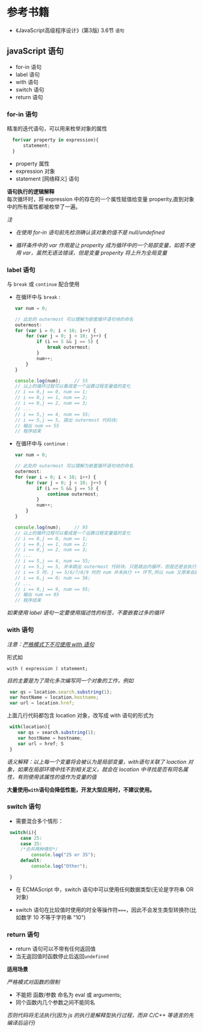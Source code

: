 
参考书籍
===
+ 《JavaScript高级程序设计》(第3版) 3.6节 `语句`

## javaScript 语句
   + for-in 语句
   + label 语句
   + with 语句
   + switch 语句
   + return 语句  


### for-in 语句  

  精准的迭代语句，可以用来枚举对象的属性   
  ```js  
    for(var property in expression){  
        statement;  
    }
  ```
+ property 属性  
+ expression 对象  
+ statement [网络释义] 语句  

**语句执行的逻辑解释**  
每次循环时，将 expression 中的存在的一个属性赋值给变量 properity,直到对象中的所有属性都被枚举了一遍。

*注*
+ *在使用 for-in 语句前先检测确认该对象的值不是 null/undefined*  

+ *循环条件中的 var 作用是让 properity 成为循环中的一个局部变量，如若不使用 var，虽然无语法错误，但是变量 properity 将上升为全局变量*


### label 语句

与 `break` 或 `continue` 配合使用
 
 + 在循环中与 `break` :

 ```js
    var num = 0;

    // 此处的 outermost 可以理解为嵌套循环语句块的命名
    outermost:          
    for (var i = 0; i < 10; i++) {
        for (var j = 0; j < 10; j++) {
            if (i == 5 && j == 5) {
                break outermost;
            }
            num++;
        }
    }

    console.log(num);     // 55
    // 以上的循环过程可以看成是一个运算过程变量值的变化
    // i == 0,j == 0, num == 1;
    // i == 0,j == 1, num == 2;
    // i == 0,j == 2, num == 3;
    // ...
    // i == 5,j == 4, num == 55;
    // i == 5,j == 5, 跳出 outermost 代码块;
    // 输出 num == 55
    // 程序结束
 ```

 + 在循环中与 `continue` :  
 ```javascript
    var num = 0;

    // 此处的 outermost 可以理解为嵌套循环语句块的命名
    outermost:          
    for (var i = 0; i < 10; i++) {
        for (var j = 0; j < 10; j++) {
            if (i == 5 && j == 5) {
                continue outermost;
            }
            num++;
        }
    }

    console.log(num);     // 95
    // 以上的循环过程可以看成是一个运算过程变量值的变化
    // i == 0,j == 0, num == 1;
    // i == 0,j == 1, num == 2;
    // i == 0,j == 2, num == 3;
    // ...
    // i == 5,j == 4, num == 55;
    // i == 5,j == 5, 并未跳出 outermost 代码块，只是跳出内循环，但是还是会执行外循环;
    // i == 5 时，j == 5/6/7/8/9 时的 num 并未执行 ++ 环节,所以 num 又原来会执行 100 次加 1 操作减少为加 95 次操作
    // i == 6,j == 0; num == 56;
    // ...  
    // i == 9,j == 9, num == 95;
    // 输出 num == 95
    // 程序结束
 ```
  
*如果使用 label 语句一定要使用描述性的标签，不要嵌套过多的循环*
  
### with 语句

*注意：<u>严格模式下不可使用 with 语句</u>*


形式如  
```
with ( expression ) statement;
```  
*目的主要是为了简化多次编写同一个对象的工作，例如*

```javascript
 var qs = location.search.substring(1); 
 var hostName = location.hostname; 
 var url = location.href; 
```  

上面几行代码都包含 location 对象，改写成 with 语句的形式为

```javascript
 with(location){ 
    var qs = search.substring(1); 
    var hostName = hostname; 
    var url = href; S
 } 
```  
*语义解释：以上每一个变量将会被认为是局部变量，with语句关联了 loaction 对象，如果在局部环境中找不到相关定义，就会在 location 中寻找是否有同名属性，有则使用该属性的值作为变量的值*


**大量使用`with`语句会降低性能，开发大型应用时，不建议使用。**

### switch 语句  

   + 需要混合多个情形：

   ```javascript
    switch(i){
        case 25:
        case 35: 
        /*合并两种情形*/
            console.log("25 or 35");
        default:
            console.log("Other");

    }
   ```

   + 在 ECMAScript 中，switch 语句中可以使用任何数据类型(无论是字符串 OR 对象)   

   + switch 语句在比较值时使用的时全等操作符`===`，因此不会发生类型转换符(比如数字 10 不等于字符串 "10")


### return 语句  

  + return 语句可以不带有任何返回值
  + 当无返回值时函数停止后返回`undefined`  

  **适用场景**

*严格模式对函数的限制*  

  + 不能把 函数/参数 命名为 eval 或 arguments;  
  + 同个函数内几个参数之间不能同名  

*否则代码将无法执行(因为 js 的执行是解释型执行过程，而非 C/C++ 等语言的先编译后运行)*
